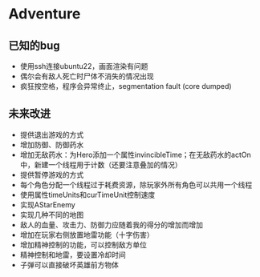 # Adventure

## 已知的bug

- 使用ssh连接ubuntu22，画面渲染有问题
- 偶尔会有敌人死亡时尸体不消失的情况出现
- 疯狂按空格，程序会异常终止，segmentation fault (core dumped)

## 未来改进

- 提供退出游戏的方式
- 增加防御、防御药水
- 增加无敌药水：为Hero添加一个属性invincibleTime；在无敌药水的actOn中，新建一个线程用于计数（还要注意叠加的情况）
- 提供暂停游戏的方式
- 每个角色分配一个线程过于耗费资源，除玩家外所有角色可以共用一个线程
- 使用属性timeUnits和curTimeUnit控制速度
- 实现AStarEnemy
- 实现几种不同的地图
- 敌人的血量、攻击力、防御力应随着我的得分的增加而增加
- 增加在玩家右侧放置地雷功能（十字伤害）
- 增加精神控制的功能，可以控制敌方单位
- 精神控制和地雷，要设置冷却时间
- 子弹可以直接破坏英雄前方物体

